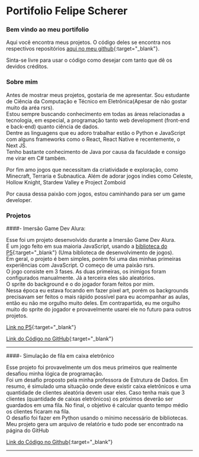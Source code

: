 # Portifolio Felipe Scherer

### Bem vindo ao meu portifolio 

Aqui você encontra meus projetos. O código deles se encontra nos respectivos repositórios [aqui no meu github](https://github.com/ofelipescherer){:target="_blank"}.

Sinta-se livre para usar o código como desejar com tanto que dê os devidos créditos.

### Sobre mim

Antes de mostrar meus projetos, gostaria de me apresentar. Sou estudante de Ciência da Computação e Técnico em Eletrônica(Apesar de não gostar muito da aréa rsrs).  
Estou sempre buscando conhecimento em todas as áreas relacionadas a tecnologia, em especial, a programação tanto web development (front-end e back-end) quanto ciência de dados.  
Dentre as linguagens que eu adoro trabalhar estão o Python e JavaScript com alguns frameworks como o React, React Native e recentemente, o Next JS.  
Tenho bastante conhecimento de Java por causa da faculdade e consigo me virar em C# também.

Por fim amo jogos que necessitam da criatividade e exploração, como Minecraft, Terraria e Subnautica. Além de adorar jogos indies como Celeste, Hollow Knight, Stardew Valley e Project Zomboid

Por causa dessa paixão com jogos, estou caminhando para ser um game developer.

### Projetos

####- Imersão Game Dev Alura: 

Esse foi um projeto desenvolvido durante a Imersão Game Dev Alura.  
É um jogo feito em sua maioria JavaScript, usando a [biblioteca do P5](https://p5js.org){:target="_blank"} (Uma biblioteca de desenvolvimento de jogos).  
Em geral, o projeto é bem simples, porém foi uma das minhas primeiras experiências com JavaScript. O começo de uma paixão rsrs.  
O jogo consiste em 3 fases. As duas primeiras, os inimigos foram configurados manualmente. Já a terceira eles são aleatórios.  
O sprite do background e o do jogador foram feitos por mim.  
Nessa época eu estava focando em fazer pixel art, porém os backgrounds precisavam ser feitos o mais rápido possível para eu acompanhar as aulas, então eu não me orgulho muito deles. Em contrapartida, eu me orgulho muito do sprite do jogador e provavelmente usarei ele no futuro para outros projetos.

[Link no P5](https://editor.p5js.org/DraggonFe/full/0fWsbMlld){:target="_blank"}

[Link do Código no GitHub](https://github.com/ofelipescherer/GameDevImersaoAlura){:target="_blank"}

----

####- Simulação de fila em caixa eletrônico 

Esse projeto foi provavelmente um dos meus primeiros que realmente desafiou minha lógica de programação.  
Foi um desafio proposto pela minha professora de Estrutura de Dados. Em resumo, é simulado uma situação onde deve existir caixa eletrônicos e uma quantidade de clientes aleatória devem usar eles. Caso tenha mais que 3 clientes (quantidade de caixas eletrônicos) os próximos deverão ser guardados em uma fila. No final, o objetivo é calcular quanto tempo médio os clientes ficaram na fila.  
O desafio foi fazer em Python usando o mínimo necessário de bibliotecas. Meu projeto gera um arquivo de relatório e tudo pode ser encontrado na página do GitHub

[Link do Código no Github](https://github.com/ofelipescherer/Simulacao-Caixa-Eletronico){:target="_blank"}

---











